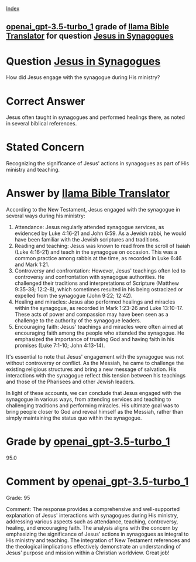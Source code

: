 
[Index](../../../../index.md)
## [openai_gpt-3.5-turbo_1](../../../grading_models/openai_gpt-3.5-turbo_1.md) grade of [llama Bible Translator](../../../answering_models/llama_Bible_Translator.md) for question [Jesus in Synagogues](../../../questions/Jesus_in_Synagogues.md)

# Question [Jesus in Synagogues](../../../questions/Jesus_in_Synagogues.md)
How did Jesus engage with the synagogue during His ministry?

# Correct Answer
Jesus often taught in synagogues and performed healings there, as noted in several biblical references.

# Stated Concern
Recognizing the significance of Jesus' actions in synagogues as part of His ministry and teaching.

# Answer by [llama Bible Translator](../../../answering_models/llama_Bible_Translator.md)
According to the New Testament, Jesus engaged with the synagogue in several ways during his ministry:

1. Attendance: Jesus regularly attended synagogue services, as evidenced by Luke 4:16-21 and John 6:59. As a Jewish rabbi, he would have been familiar with the Jewish scriptures and traditions.
2. Reading and teaching: Jesus was known to read from the scroll of Isaiah (Luke 4:16-21) and teach in the synagogue on occasion. This was a common practice among rabbis at the time, as recorded in Luke 6:46 and Mark 1:21.
3. Controversy and confrontation: However, Jesus' teachings often led to controversy and confrontation with synagogue authorities. He challenged their traditions and interpretations of Scripture (Matthew 9:35-38; 12:2-8), which sometimes resulted in his being ostracized or expelled from the synagogue (John 9:22; 12:42).
4. Healing and miracles: Jesus also performed healings and miracles within the synagogue, as recorded in Mark 1:23-26 and Luke 13:10-17. These acts of power and compassion may have been seen as a challenge to the authority of the synagogue leaders.
5. Encouraging faith: Jesus' teachings and miracles were often aimed at encouraging faith among the people who attended the synagogue. He emphasized the importance of trusting God and having faith in his promises (Luke 7:1-10; John 4:13-14).

It's essential to note that Jesus' engagement with the synagogue was not without controversy or conflict. As the Messiah, he came to challenge the existing religious structures and bring a new message of salvation. His interactions with the synagogue reflect this tension between his teachings and those of the Pharisees and other Jewish leaders.

In light of these accounts, we can conclude that Jesus engaged with the synagogue in various ways, from attending services and teaching to challenging traditions and performing miracles. His ultimate goal was to bring people closer to God and reveal himself as the Messiah, rather than simply maintaining the status quo within the synagogue.

# Grade by [openai_gpt-3.5-turbo_1](../../../grading_models/openai_gpt-3.5-turbo_1.md)
95.0

# Comment by [openai_gpt-3.5-turbo_1](../../../grading_models/openai_gpt-3.5-turbo_1.md)
Grade: 95

Comment: The response provides a comprehensive and well-supported explanation of Jesus' interactions with synagogues during His ministry, addressing various aspects such as attendance, teaching, controversy, healing, and encouraging faith. The analysis aligns with the concern by emphasizing the significance of Jesus' actions in synagogues as integral to His ministry and teaching. The integration of New Testament references and the theological implications effectively demonstrate an understanding of Jesus' purpose and mission within a Christian worldview. Great job!
